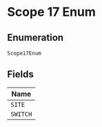 
# Scope 17 Enum

## Enumeration

`Scope17Enum`

## Fields

| Name |
|  --- |
| `SITE` |
| `SWITCH` |

